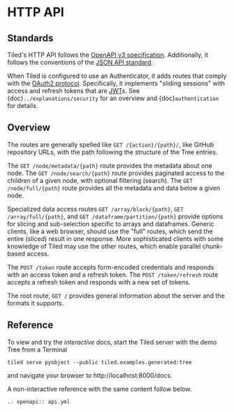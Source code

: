 # HTTP API

## Standards

Tiled's HTTP API follows the
[OpenAPI v3 specification](https://swagger.io/specification/).
Additionally, it follows the conventions of the
[JSON API standard](https://jsonapi.org/).

When Tiled is configured to use an Authenticator, it adds routes that
comply with the [OAuth2 protocol](https://oauth.net/2/). Specifically,
it implements "sliding sessions" with access and refresh tokens that are
[JWT](https://jwt.io/)s. See {doc}`../explanations/security` for an overview
and {doc}`authentication` for details.

## Overview

The routes are generally spelled like ``GET /{action}/{path}/``, like GitHub
repository URLs, with the path following the structure of the Tree
entries.

The ``GET /node/metadata/{path}`` route provides the metadata about one node.
The ``GET /node/search/{path}`` route provides paginated access to the children of
a given node, with optional filtering (search). The ``GET /node/full/{path}`` route
provides all the metadata and data below a given node.

Specialized data access routes ``GET /array/block/{path}``, ``GET /array/full/{path}``,
and ``GET /dataframe/partition/{path}`` provide options for slicing and sub-selection
specific to arrays and dataframes. Generic clients, like a web browser,
should use the "full" routes, which send the entire (sliced) result in one
response. More sophisticated clients with some knowledge of Tiled may use the
other routes, which enable parallel chunk-based access.

The ``POST /token`` route accepts form-encoded credentials and responds with
an access token and a refresh token. The ``POST /token/refresh`` route accepts a
refresh token and responds with a new set of tokens.

The root route, `GET /` provides general information about the server and the formats
it supports.

## Reference

To view and try the *interactive* docs, start the Tiled server with the demo
Tree from a Terminal

```
tiled serve pyobject --public tiled.examples.generated:tree
```

and navigate your browser to http://localhost:8000/docs.

A non-interactive reference with the same content follow below.

```{eval-rst}
.. openapi:: api.yml
```
